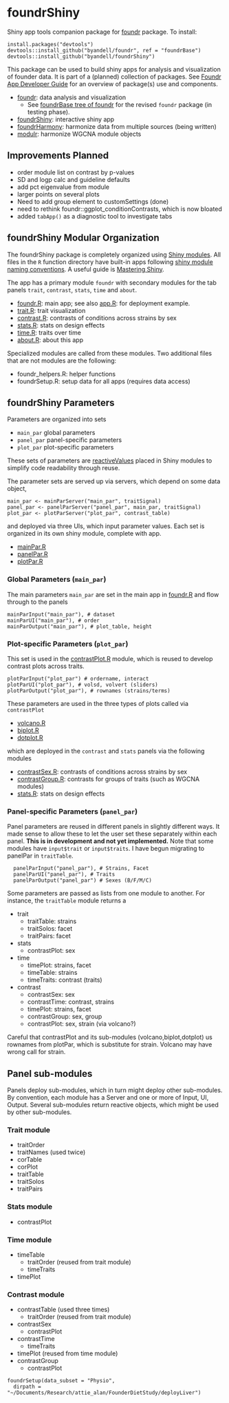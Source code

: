 # foundrShiny

Shiny app tools companion package for
[foundr](https://github.com/byandell/foundr) package. To install:

```
install.packages("devtools")
devtools::install_github("byandell/foundr", ref = "foundrBase")
devtools::install_github("byandell/foundrShiny")
```

This package can be used to build shiny apps for analysis and visualization of founder data.
It is part of a (planned) collection of packages. See
[Foundr App Developer Guide](https://docs.google.com/presentation/d/171HEopFlSTtf_AbrA28YIAJxJHvkzihB4_lcV6Ct-eI)
for an overview of package(s) use and components.

- [foundr](https://github.com/byandell/foundr): data analysis and visualization
  - See [foundrBase tree of foundr](https://github.com/byandell/foundr/tree/foundrBase) for the revised `foundr` package (in testing phase).
- [foundrShiny](https://github.com/byandell/foundrShiny): interactive shiny app
- [foundrHarmony](https://github.com/byandell/foundrHarmony): harmonize data from multiple sources (being written)
- [modulr](https://github.com/byandell/modulr): harmonize WGCNA module objects

## Improvements Planned

- order module list on contrast by p-values
- SD and logp calc and guideline defaults
- add pct eigenvalue from module
- larger points on several plots
- Need to add group element to customSettings (done)
- need to rethink foundr::ggplot_conditionContrasts, which is now bloated
- added `tabApp()` as a diagnostic tool to investigate tabs

## foundrShiny Modular Organization

The foundrShiny package is completely organized using
[Shiny modules](https://mastering-shiny.org/scaling-modules.html).
All files in the `R` function directory have built-in apps following
[shiny module naming conventions](https://mastering-shiny.org/scaling-modules.html#naming-conventions).
A useful guide is
[Mastering Shiny](https://mastering-shiny.org/).

The app has a primary module `foundr` with secondary modules for the tab panels
`trait`, `contrast`, `stats`, `time` and `about`.

- [foundr.R](https://github.com/byandell/foundrShiny/blob/main/R/foundr.R):
main app; see also
[app.R](https://github.com/byandell/foundrShiny/blob/main/inst/shinyApp/app.R):
for deployment example.
- [trait.R](https://github.com/byandell/foundrShiny/blob/main/R/trait.R):
trait visualization
- [contrast.R](https://github.com/byandell/foundrShiny/blob/main/R/contrast.R):
contrasts of conditions across strains by sex
- [stats.R](https://github.com/byandell/foundrShiny/blob/main/R/stats.R):
stats on design effects
- [time.R](https://github.com/byandell/foundrShiny/blob/main/R/time.R):
traits over time
- [about.R](https://github.com/byandell/foundrShiny/blob/main/R/about.R):
about this app

Specialized modules are called from these modules.
Two additional files that are not modules are the following:

- foundr_helpers.R: helper functions
- foundrSetup.R: setup data for all apps (requires data access)

## foundrShiny Parameters

Parameters are organized into sets

- `main_par` global parameters
- `panel_par` panel-specific parameters
- `plot_par` plot-specific parameters

These sets of parameters are [reactiveValues](https://mastering-shiny.org/reactivity-objects.html)
placed in Shiny modules to simplify code readability through reuse.

The parameter sets are served up via servers, which depend on some data object,

```
main_par <- mainParServer("main_par", traitSignal)
panel_par <- panelParServer("panel_par", main_par, traitSignal)
plot_par <- plotParServer("plot_par", contrast_table)
```

and deployed via three UIs, which input parameter values.
Each set is organized in its own shiny module, complete with app.

- [mainPar.R](https://github.com/byandell/foundrShiny/blob/main/R/mainPar.R)
- [panelPar.R](https://github.com/byandell/foundrShiny/blob/main/R/panelPar.R)
- [plotPar.R](https://github.com/byandell/foundrShiny/blob/main/R/plotPar.R)

### Global Parameters (`main_par`)

The main parameters `main_par` are set in the main app in
[foundr.R](https://github.com/byandell/foundrShiny/blob/main/R/foundr.R)
and flow through to the panels

```
mainParInput("main_par"), # dataset
mainParUI("main_par"), # order
mainParOutput("main_par"), # plot_table, height
```

### Plot-specific Parameters (`plot_par`)

This set is used in the
[contrastPlot.R](https://github.com/byandell/foundrShiny/blob/main/R/contrastPlot.R)
module, which is reused to develop contrast plots across traits.

```
plotParInput("plot_par") # ordername, interact
plotParUI("plot_par"), # volsd, volvert (sliders)
plotParOutput("plot_par"), # rownames (strains/terms)
```

These parameters are used in the three types of plots called via `contrastPlot`

- [volcano.R](https://github.com/byandell/foundrShiny/blob/main/R/volcano.R)
- [biplot.R](https://github.com/byandell/foundrShiny/blob/main/R/biplot.R)
- [dotplot.R](https://github.com/byandell/foundrShiny/blob/main/R/dotplot.R)

which are deployed in the `contrast` and `stats` panels via the following modules

- [contrastSex.R](https://github.com/byandell/foundrShiny/blob/main/R/contrastSex.R):
contrasts of conditions across strains by sex
- [contrastGroup.R](https://github.com/byandell/foundrShiny/blob/main/R/contrastGroup.R):
contrasts for groups of traits (such as WGCNA modules)
- [stats.R](https://github.com/byandell/foundrShiny/blob/main/R/stats.R):
stats on design effects

### Panel-specific Parameters (`panel_par`)

Panel parameters are reused in different panels in slightly different ways.
It made sense to allow these to let the user set these separately within each panel. **This is in development and not yet implemented.** Note that some modules have `input$trait` or `input$traits`. I have begun migrating to panelPar in
`traitTable`.

```
  panelParInput("panel_par"), # Strains, Facet
  panelParUI("panel_par"), # Traits
  panelParOutput("panel_par") # Sexes (B/F/M/C)
```  

Some parameters are passed as lists from one module to another. For instance,
the `traitTable` module returns a 
- trait
  + traitTable: strains
  + traitSolos: facet
  + traitPairs: facet
- stats
  + contrastPlot: sex
- time
  + timePlot: strains, facet
  + timeTable: strains
  + timeTraits: contrast (traits)
- contrast
  + contrastSex: sex 
  + contrastTime: contrast, strains
  + timePlot: strains, facet
  + contrastGroup: sex, group
  + contrastPlot: sex, strain (via volcano?)
  
Careful that contrastPlot and its sub-modules
(volcano,biplot,dotplot)
us rownames from plotPar, which is substitute for strain.
Volcano may have wrong call for strain.


## Panel sub-modules

Panels deploy sub-modules, which in turn might deploy other sub-modules.
By convention, each module has a Server and one or more of Input, UI, Output.
Several sub-modules return reactive objects, which might be used by other
sub-modules.

### Trait module

- traitOrder
- traitNames (used twice)
- corTable
- corPlot
- traitTable
- traitSolos
- traitPairs

### Stats module

- contrastPlot

### Time module

- timeTable
  + traitOrder (reused from trait module)
  + timeTraits
- timePlot

### Contrast module

- contrastTable (used three times)
  + traitOrder (reused from trait module)
- contrastSex
  + contrastPlot
- contrastTime
  + timeTraits
- timePlot (reused from time module)
- contrastGroup
  + contrastPlot

```
foundrSetup(data_subset = "Physio",
  dirpath = "~/Documents/Research/attie_alan/FounderDietStudy/deployLiver")
```